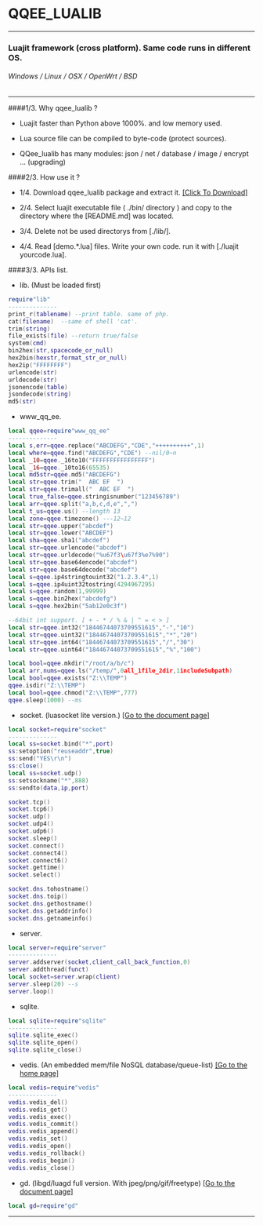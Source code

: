 # QQEE_LUALIB

***

### Luajit framework (cross platform). Same code runs in different OS.
###### Windows / Linux / OSX / OpenWrt / BSD

***

####1/3. Why qqee_lualib ?   

* Luajit faster than Python above 1000%. and low memory used.

* Lua source file can be compiled to byte-code (protect sources).

* QQee_lualib has many modules: json / net / database / image / encrypt ... (upgrading)

####2/3. How use it ?    

* 1/4. Download qqee_lualib package and extract it. <a href="http://www.1.com/1.zip">[Click To Download]</a>  

* 2/4. Select luajit executable file ( ./bin/ directory ) and copy to the directory where the [README.md] was located.

* 3/4. Delete not be used directorys from [./lib/].

* 4/4. Read [demo.*.lua] files. Write your own code. run it with [./luajit yourcode.lua].

####3/3. APIs list.

* lib. (Must be loaded first)

```lua
require"lib"
--------------
print_r(tablename) --print table. same of php.
cat(filename)  --same of shell 'cat'.
trim(string)
file_exists(file) --return true/false
system(cmd)
bin2hex(str,spacecode_or_null)
hex2bin(hexstr,format_str_or_null)
hex2ip("FFFFFFFF")
urlencode(str)
urldecode(str)
jsonencode(table)
jsondecode(string)
md5(str)
```

* www_qq_ee.   

```lua
local qqee=require"www_qq_ee"
--------------
local s,err=qqee.replace("ABCDEFG","CDE","++++++++++",1)
local where=qqee.find("ABCDEFG","CDE") --nil/0~n
local _10=qqee._16to10("FFFFFFFFFFFFFFFF")
local _16=qqee._10to16(65535)
local md5str=qqee.md5("ABCDEFG")
local str=qqee.trim("  ABC EF  ")
local str=qqee.trimall("  ABC EF  ")
local true_false=qqee.stringisnumber("123456789")
local arr=qqee.split("a,b,c,d,e",",")
local t_us=qqee.us() --length 13
local zone=qqee.timezone() ---12~12
local str=qqee.upper("abcdef")
local str=qqee.lower("ABCDEF")
local sha=qqee.sha1("abcdef")
local str=qqee.urlencode("abcdef")
local str=qqee.urldecode("%u67f3\u67f3%e7%90")
local str=qqee.base64encode("abcdef")
local str=qqee.base64decode("abcdef")
local s=qqee.ip4stringtouint32("1.2.3.4",1)
local s=qqee.ip4uint32tostring(4294967295)
local s=qqee.random(1,99999)
local s=qqee.bin2hex("abcdefg")
local s=qqee.hex2bin("5ab12e0c3f")

--64bit int support. [ + - * / % & | ^ = < > ]
local str=qqee.int32("18446744073709551615","-","10")
local str=qqee.uint32("18446744073709551615","*","20")
local str=qqee.int64("18446744073709551615","/","30")
local str=qqee.uint64("18446744073709551615","%","100")

local bool=qqee.mkdir("/root/a/b/c")
local arr,nums=qqee.ls("/temp/",0all_1file_2dir,1includeSubpath)
local bool=qqee.exists("Z:\\TEMP")
qqee.isdir("Z:\\TEMP")
local bool=qqee.chmod("Z:\\TEMP",777)
qqee.sleep(1000) --ms
```

* socket. (luasocket lite version.) <a href="http://w3.impa.br/~diego/software/luasocket/">[Go to the document page]</a>

```lua
local socket=require"socket"
--------------
local ss=socket.bind("*",port)
ss:setoption("reuseaddr",true)
ss:send("YES\r\n")
ss:close()
local ss=socket.udp()
ss:setsockname("*",888)
ss:sendto(data,ip,port)

socket.tcp()
socket.tcp6()
socket.udp()
socket.udp4()
socket.udp6()
socket.sleep()
socket.connect()
socket.connect4()
socket.connect6()
socket.gettime()
socket.select()

socket.dns.tohostname()
socket.dns.toip()
socket.dns.gethostname()
socket.dns.getaddrinfo()
socket.dns.getnameinfo()
```

* server.    

```lua
local server=require"server"
--------------
server.addserver(socket,client_call_back_function,0)
server.addthread(funct)
local socket=server.wrap(client)
server.sleep(20) --s
server.loop()
```

* sqlite.    

```lua
local sqlite=require"sqlite"
--------------
sqlite.sqlite_exec()
sqlite.sqlite_open()
sqlite.sqlite_close()
```

* vedis. (An embedded mem/file NoSQL database/queue-list) <a href="https://vedis.symisc.net/">[Go to the home page]</a>

```lua
local vedis=require"vedis"
--------------
vedis.vedis_del()
vedis.vedis_get()
vedis.vedis_exec()
vedis.vedis_commit()
vedis.vedis_append()
vedis.vedis_set()
vedis.vedis_open()
vedis.vedis_rollback()
vedis.vedis_begin()
vedis.vedis_close()
```

* gd. (libgd/luagd full version. With jpeg/png/gif/freetype) <a href="http://www.luteus.biz/Download/LoriotPro_Doc/LUA/LUA_For_Windows/luagd/index.html">[Go to the document page]</a>

```lua
local gd=require"gd"
```


***
